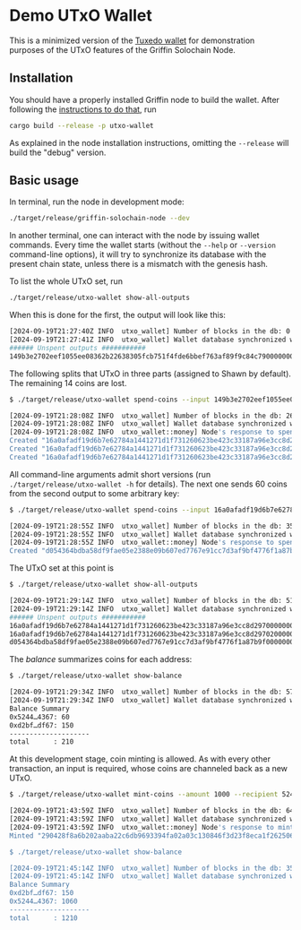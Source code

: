 Demo UTxO Wallet
================

This is a minimized version of the [Tuxedo wallet](https://github.com/Off-Narrative-Labs/Tuxedo/tree/main/wallet) for demonstration purposes of the UTxO features of the Griffin Solochain Node.

## Installation

You should have a properly installed Griffin node to build the wallet. After following the [instructions to do that](https://github.com/txpipe/griffin/blob/main/README.md#installation), run

```bash
cargo build --release -p utxo-wallet
```

As explained in the node installation instructions, omitting the `--release` will build the "debug" version.

## Basic usage

In terminal, run the node in development mode:

```bash
./target/release/griffin-solochain-node --dev
```

In another terminal, one can interact with the node by issuing wallet commands. Every time the wallet starts (without the `--help` or `--version` command-line options), it will try to synchronize its database with the present chain state, unless there is a mismatch with the genesis hash.

To list the whole UTxO set, run

```bash
./target/release/utxo-wallet show-all-outputs
```

When this is done for the first, the output will look like this:

```bash
[2024-09-19T21:27:40Z INFO  utxo_wallet] Number of blocks in the db: 0
[2024-09-19T21:27:41Z INFO  utxo_wallet] Wallet database synchronized with node to height 26
###### Unspent outputs ###########
149b3e2702eef1055ee08362b22638305fcb751f4fde6bbef763af89f9c84c7900000000: owner 0xd2bf4b844dfefd6772a8843e669f943408966a977e3ae2af1dd78e0f55f4df67, amount 314
```

The following splits that UTxO in three parts (assigned to Shawn by default). The remaining 14 coins are lost.

```bash
$ ./target/release/utxo-wallet spend-coins --input 149b3e2702eef1055ee08362b22638305fcb751f4fde6bbef763af89f9c84c7900000000 --amount 100 --amount 150 --amount 50

[2024-09-19T21:28:08Z INFO  utxo_wallet] Number of blocks in the db: 26
[2024-09-19T21:28:08Z INFO  utxo_wallet] Wallet database synchronized with node to height 35
[2024-09-19T21:28:08Z INFO  utxo_wallet::money] Node's response to spend transaction: Ok("0x0de44857fb6301e0e9f316c54de527f6fee1893a533c4273ea0f1497581d039c")
Created "16a0afadf19d6b7e62784a1441271d1f731260623be423c33187a96e3cc8d29700000000" worth 100. 
Created "16a0afadf19d6b7e62784a1441271d1f731260623be423c33187a96e3cc8d29701000000" worth 150. 
Created "16a0afadf19d6b7e62784a1441271d1f731260623be423c33187a96e3cc8d29702000000" worth 50. 
```

All command-line arguments admit short versions (run `./target/release/utxo-wallet -h` for details). The next one sends 60 coins from the second output to some arbitrary key:

```bash
$ ./target/release/utxo-wallet spend-coins --input 16a0afadf19d6b7e62784a1441271d1f731260623be423c33187a96e3cc8d29701000000 --amount 60 --recipient 0x524414d5af095bcb4cadc0cf9f8bfbeeeaa8cc34f2df41c3bc4ed953cf8a4367

[2024-09-19T21:28:55Z INFO  utxo_wallet] Number of blocks in the db: 35
[2024-09-19T21:28:55Z INFO  utxo_wallet] Wallet database synchronized with node to height 51
[2024-09-19T21:28:55Z INFO  utxo_wallet::money] Node's response to spend transaction: Ok("0x2e71606dc18aeb4ba948b1e0cd6cb5b85bbb29589b83e68169d416e1ac17dbc6")
Created "d054364bdba58df9fae05e2388e09b607ed7767e91cc7d3af9bf4776f1a87b9f00000000" worth 60. 
```

The UTxO set at this point is

```bash
$ ./target/release/utxo-wallet show-all-outputs

[2024-09-19T21:29:14Z INFO  utxo_wallet] Number of blocks in the db: 51
[2024-09-19T21:29:14Z INFO  utxo_wallet] Wallet database synchronized with node to height 57
###### Unspent outputs ###########
16a0afadf19d6b7e62784a1441271d1f731260623be423c33187a96e3cc8d29700000000: owner 0xd2bf4b844dfefd6772a8843e669f943408966a977e3ae2af1dd78e0f55f4df67, amount 100
16a0afadf19d6b7e62784a1441271d1f731260623be423c33187a96e3cc8d29702000000: owner 0xd2bf4b844dfefd6772a8843e669f943408966a977e3ae2af1dd78e0f55f4df67, amount 50
d054364bdba58df9fae05e2388e09b607ed7767e91cc7d3af9bf4776f1a87b9f00000000: owner 0x524414d5af095bcb4cadc0cf9f8bfbeeeaa8cc34f2df41c3bc4ed953cf8a4367, amount 60
```

The *balance* summarizes coins for each address:

```bash
$ ./target/release/utxo-wallet show-balance

[2024-09-19T21:29:34Z INFO  utxo_wallet] Number of blocks in the db: 57
[2024-09-19T21:29:34Z INFO  utxo_wallet] Wallet database synchronized with node to height 64
Balance Summary
0x5244…4367: 60
0xd2bf…df67: 150
--------------------
total      : 210
```

At this development stage, coin minting is allowed. As with every other transaction, an input is required, whose coins are channeled back as a new UTxO.

```bash
$ ./target/release/utxo-wallet mint-coins --amount 1000 --recipient 524414d5af095bcb4cadc0cf9f8bfbeeeaa8cc34f2df41c3bc4ed953cf8a4367 --input 16a0afadf19d6b7e62784a1441271d1f731260623be423c33187a96e3cc8d29700000000

[2024-09-19T21:43:59Z INFO  utxo_wallet] Number of blocks in the db: 64
[2024-09-19T21:43:59Z INFO  utxo_wallet] Wallet database synchronized with node to height 352
[2024-09-19T21:43:59Z INFO  utxo_wallet::money] Node's response to mint-coin transaction: Ok("0x8e2f5536cefe8f5443b59da404fdc7997f2f922b777812a3de63092d98cab3c6")
Minted "290428f8a6b202aaba22c6db9693394fa02a03c130846f3d23f8eca1f262506200000000" worth 1000. 

$ ./target/release/utxo-wallet show-balance

[2024-09-19T21:45:14Z INFO  utxo_wallet] Number of blocks in the db: 352
[2024-09-19T21:45:14Z INFO  utxo_wallet] Wallet database synchronized with node to height 377
Balance Summary
0xd2bf…df67: 150
0x5244…4367: 1060
--------------------
total      : 1210
```
